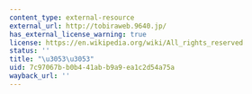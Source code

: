 ```yaml
---
content_type: external-resource
external_url: http://tobiraweb.9640.jp/
has_external_license_warning: true
license: https://en.wikipedia.org/wiki/All_rights_reserved
status: ''
title: "\u3053\u3053"
uid: 7c97067b-b0b4-41ab-b9a9-ea1c2d54a75a
wayback_url: ''
---
```

